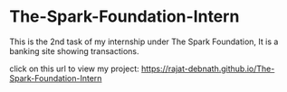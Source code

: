 # The-Spark-Foundation-Intern
This is the 2nd task of my internship under The Spark Foundation, It is a banking site showing transactions. 

click on this url to view my project: https://rajat-debnath.github.io/The-Spark-Foundation-Intern

